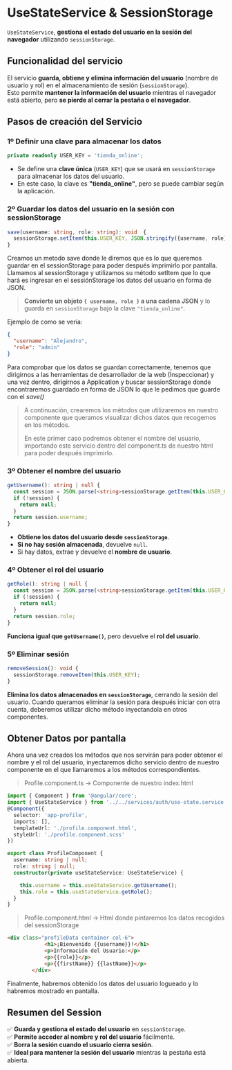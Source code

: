 # **UseStateService & SessionStorage**

`UseStateService`, **gestiona el estado del usuario en la sesión del navegador** utilizando `sessionStorage`.
## **Funcionalidad del servicio**

El servicio **guarda, obtiene y elimina información del usuario** (nombre de usuario y rol) en el almacenamiento de sesión (`sessionStorage`).  
Esto permite **mantener la información del usuario** mientras el navegador está abierto, pero **se pierde al cerrar la pestaña o el navegador**.

## **Pasos de creación del Servicio**
### **1º Definir una clave para almacenar los datos**

```typescript
private readonly USER_KEY = 'tienda_online';
```

- Se define una **clave única** (`USER_KEY`) que se usará en `sessionStorage` para almacenar los datos del usuario.
- En este caso, la clave es **"tienda_online"**, pero se puede cambiar según la aplicación.

### **2º Guardar los datos del usuario en la sesión con sessionStorage** 

```typescript
save(username: string, role: string): void  {
  sessionStorage.setItem(this.USER_KEY, JSON.stringify({username, role}));
}
```

Creamos un metodo save donde le diremos que es lo que queremos guardar en el sessionStorage para poder después imprimirlo por pantalla. Llamamos al sessionStorage y utilizamos su método setItem que lo que hará es ingresar en el sessiónStorage los datos del usuario en forma de JSON.

>**Convierte un objeto `{ username, role }` a una cadena JSON** y lo guarda en `sessionStorage` bajo la clave `"tienda_online"`.

Ejemplo de como se vería:

```JSON
{
  "username": "Alejandro",
  "role": "admin"
}
```

Para comprobar que los datos se guardan correctamente, tenemos que dirigirnos a las herramientas de desarrollador de la web (Inspeccionar) y una vez dentro, dirigirnos a Application y buscar sessionStorage donde encontraremos guardado en forma de JSON lo que le pedimos que guarde con el *save()*

>A continuación, crearemos los métodos que utilizaremos en nuestro componente que queramos visualizar dichos datos que recogemos en los métodos. 
>
>En este primer caso podremos obtener el nombre del usuario, importando este servicio dentro del component.ts de nuestro html para poder después imprimirlo.
### **3º Obtener el nombre del usuario**

```typescript
getUsername(): string | null {
  const session = JSON.parse(<string>sessionStorage.getItem(this.USER_KEY));
  if (!session) {
    return null;
  }
  return session.username;
}
```

- **Obtiene los datos del usuario desde `sessionStorage`**.
- **Si no hay sesión almacenada**, devuelve `null`.
- Si hay datos, extrae y devuelve el **nombre de usuario**.
### **4º Obtener el rol del usuario**

```typescript
getRole(): string | null {
  const session = JSON.parse(<string>sessionStorage.getItem(this.USER_KEY));
  if (!session) {
    return null;
  }
  return session.role;
}
```

**Funciona igual que `getUsername()`**, pero devuelve el **rol del usuario**.

### **5º Eliminar sesión**

```typescript
removeSession(): void {
  sessionStorage.removeItem(this.USER_KEY);
}
```

**Elimina los datos almacenados en `sessionStorage`**, cerrando la sesión del usuario.
Cuando queramos eliminar la sesión para después iniciar con otra cuenta, deberemos utilizar dicho método inyectandola en otros componentes.

## **Obtener Datos por pantalla**

Ahora una vez creados los métodos que nos servirán para poder obtener el nombre y el rol del usuario, inyectaremos dicho servicio dentro de nuestro componente en el que llamaremos a los métodos correspondientes.

>Profile.component.ts -> Componente de nuestro index.html

```typescript
import { Component } from '@angular/core';
import { UseStateService } from '../../services/auth/use-state.service';
@Component({
  selector: 'app-profile',
  imports: [],
  templateUrl: './profile.component.html',
  styleUrl: './profile.component.scss'
})

export class ProfileComponent {
  username: string | null;
  role: string | null;
  constructor(private useStateService: UseStateService) {

    this.username = this.useStateService.getUsername();
    this.role = this.useStateService.getRole();
  }
}
```

>Profile.component.html -> Html donde pintaremos los datos recogidos del sessionStorage

```html
<div class="profileData container col-6">
            <h1>¡Bienvenido {{username}}!</h1>
            <p>Información del Usuario:</p>
            <p>{{role}}</p>
            <p>{{firstName}} {{lastName}}</p>
        </div>
```

Finalmente, habremos obtenido los datos del usuario logueado y lo habremos mostrado en pantalla.
## **Resumen del Session**

✅ **Guarda y gestiona el estado del usuario** en `sessionStorage`.  
✅ **Permite acceder al nombre y rol del usuario** fácilmente.  
✅ **Borra la sesión cuando el usuario cierra sesión**.  
✅ **Ideal para mantener la sesión del usuario** mientras la pestaña está abierta.

